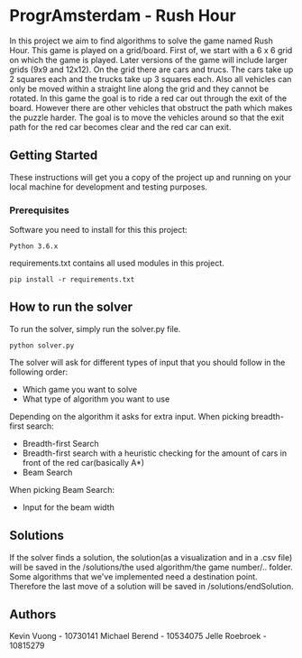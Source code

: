 # ProgrAmsterdam - Rush Hour
In this project we aim to find algorithms to solve the game named Rush Hour. This game is played on a grid/board. First of, we start with a 6 x 6 grid on which the game is played. Later versions of the game will include larger grids (9x9 and 12x12). On the grid there are cars and trucs. The cars take up 2 squares each and the trucks take up 3 squares each. Also all vehicles can only be moved within a straight line along the grid and they cannot be rotated. In this game the goal is to ride a red car out through the exit of the board. However there are other vehicles that obstruct the path which makes the puzzle harder. The goal is to move the vehicles around so that the exit path for the red car becomes clear and the red car can exit.

## Getting Started
These instructions will get you a copy of the project up and running on your local machine for development and testing purposes.

### Prerequisites
Software you need to install for this this project:

```
Python 3.6.x
```

requirements.txt contains all used modules in this project.

```
pip install -r requirements.txt
```

## How to run the solver
To run the solver, simply run the solver.py file.
```
python solver.py
```

The solver will ask for different types of input that you should follow in the following order:

- Which game you want to solve
- What type of algorithm you want to use

Depending on the algorithm it asks for extra input.
When picking breadth-first search:
- Breadth-first Search
- Breadth-first search with a heuristic checking for the amount of cars in front of the red car(basically A*)
- Beam Search

When picking Beam Search:
- Input for the beam width

## Solutions
If the solver finds a solution, the solution(as a visualization and in a .csv file) will be saved in the /solutions/the used algorithm/the game number/.. folder. Some algorithms that we've implemented need a destination point.
Therefore the last move of a solution will be saved in /solutions/endSolution.

## Authors
Kevin Vuong 	- 	10730141
Michael Berend 	- 	10534075
Jelle Roebroek 	- 	10815279
